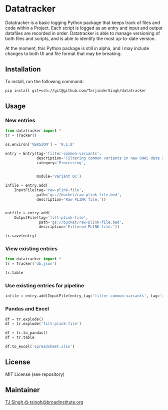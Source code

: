 # Datatracker

Datatracker is a basic logging Python package that keeps track of files and code within a Project. Each script is logged as an entry and input and output datafiles are recorded in order. Datatracker is able to manage versioning of both files and scripts, and is able to identify the most up-to-date version.

At the moment, this Python package is still in alpha, and I may include changes to both UI and file format that may be breaking.

## Installation

To install, run the following command:

```bash
pip install git+ssh://git@github.com/TarjinderSingh/datatracker
```

## Usage

### New entries

```python
from datatracker import *
tr = Tracker()

os.environ['VERSION'] = '0.1.0'

entry = Entry(tag='filter-common-variants',
              description='Filtering common variants in new GWAS data set.',
              category='Processing',

              
              module='Variant QC')

infile = entry.add(
    InputFile(tag='raw-plink-file',
              path='gs://bucket/raw-plink-file.bed',
              description='Raw PLINK file.'))


outfile = entry.add(
    OutputFile(tag='filt-plink-file',
               path='gs://bucket/raw-plink-file.bed',
               description='Filtered PLINK file.'))

tr.save(entry)
```

### View existing entries

```python
from datatracker import *
tr = Tracker('db.json')

tr.table
```

### Use existing entries for pipeline

```python
infile = entry.add(InputFile(entry_tag='filter-common-variants', tag='raw-plink-file', database=tr))
```

### Pandas and Excel

```python
df = tr.explode()
df = tr.explode('filt-plink-file')

df = tr.to_pandas()
df = tr.table

df.to_excel('spreadsheet.xlsx')
```

## License

MIT License (see repository)

## Maintainer

[TJ Singh @ tsingh@broadinstitute.org](tsingh@broadinstitute.org)
